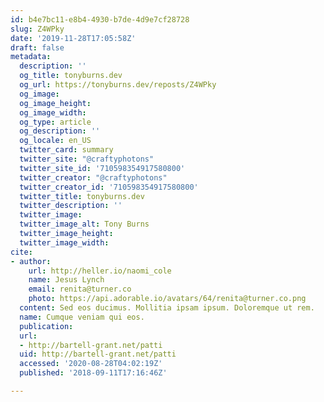 ```yaml
---
id: b4e7bc11-e8b4-4930-b7de-4d9e7cf28728
slug: Z4WPky
date: '2019-11-28T17:05:58Z'
draft: false
metadata:
  description: ''
  og_title: tonyburns.dev
  og_url: https://tonyburns.dev/reposts/Z4WPky
  og_image: 
  og_image_height: 
  og_image_width: 
  og_type: article
  og_description: ''
  og_locale: en_US
  twitter_card: summary
  twitter_site: "@craftyphotons"
  twitter_site_id: '710598354917580800'
  twitter_creator: "@craftyphotons"
  twitter_creator_id: '710598354917580800'
  twitter_title: tonyburns.dev
  twitter_description: ''
  twitter_image: 
  twitter_image_alt: Tony Burns
  twitter_image_height: 
  twitter_image_width: 
cite:
- author:
    url: http://heller.io/naomi_cole
    name: Jesus Lynch
    email: renita@turner.co
    photo: https://api.adorable.io/avatars/64/renita@turner.co.png
  content: Sed eos ducimus. Mollitia ipsam ipsum. Doloremque ut rem.
  name: Cumque veniam qui eos.
  publication: 
  url:
  - http://bartell-grant.net/patti
  uid: http://bartell-grant.net/patti
  accessed: '2020-08-28T04:02:19Z'
  published: '2018-09-11T17:16:46Z'

---
```



